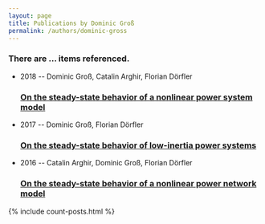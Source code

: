 ```yaml
---
layout: page
title: Publications by Dominic Groß
permalink: /authors/dominic-gross
---
```


<h3 id="number-posts">There are ... items referenced.</h3>
<ul class="post-list">
<li><span class='post-meta'>2018 -- Dominic Groß, Catalin Arghir, Florian Dörfler</span><h3><a class='post-link' href="{{ site.baseurl }}/on-the-steady-state-behavior-of-a-nonlinear-power-system-model">On the steady-state behavior of a nonlinear power system model</a></h3></li>
<li><span class='post-meta'>2017 -- Dominic Groß, Florian Dörfler</span><h3><a class='post-link' href="{{ site.baseurl }}/on-the-steady-state-behavior-of-low-inertia-power-systems">On the steady-state behavior of low-inertia power systems</a></h3></li>
<li><span class='post-meta'>2016 -- Catalin Arghir, Dominic Groß, Florian Dörfler</span><h3><a class='post-link' href="{{ site.baseurl }}/on-the-steady-state-behavior-of-a-nonlinear-power-network-model">On the steady-state behavior of a nonlinear power network model</a></h3></li>

</ul>
{% include count-posts.html %}
